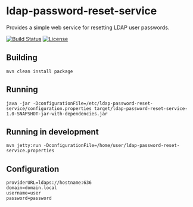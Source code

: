 # ldap-password-reset-service

Provides a simple web service for resetting LDAP user passwords.

[![Build Status](https://img.shields.io/travis/anton-johansson/ldap-password-reset-service/master.svg?style=flat-square)](https://travis-ci.org/anton-johansson/ldap-password-reset-service)
[![License](https://img.shields.io/github/license/anton-johansson/ldap-password-reset-service.svg?style=flat-square)](../master/LICENSE)

## Building
```mvn clean install package```

## Running
```java -jar -DconfigurationFile=/etc/ldap-password-reset-service/configuration.properties target/ldap-password-reset-service-1.0-SNAPSHOT-jar-with-dependencies.jar```

## Running in development
```mvn jetty:run -DconfigurationFile=/home/user/ldap-password-reset-service.properties```

## Configuration
```
providerURL=ldaps://hostname:636
domain=domain.local
username=user
password=password
```
